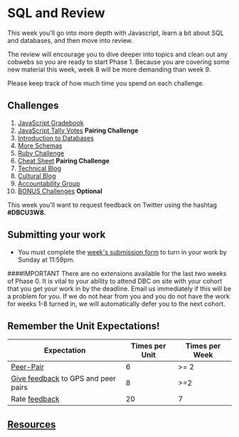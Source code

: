 # SQL and Review

<!-- Week 8 will be released the Friday before week 8 starts.  -->

This week you'll go into more depth with Javascript, learn a bit about SQL and databases, and then move into review.

The review will encourage you to dive deeper into topics and clean out any cobwebs so you are ready to start Phase 1. Because you are covering some new material this week, week 8 will be more demanding than week 9.

Please keep track of how much time you spend on each challenge.

## Challenges
1. [JavaScript Gradebook](js-gradebook)
2. [JavaScript Tally Votes](js-tally-votes) **Pairing Challenge**
3. [Introduction to Databases](intro-to-databases)
4. [More Schemas](more-schemas)
5. [Ruby Challenge](ruby.md)
6. [Cheat Sheet](cheat-sheet.md) **Pairing Challenge**
7. [Technical Blog](technical-blog.md)
8. [Cultural Blog](cultural-blog.md)
9. [Accountability Group](accountability-group.md)
10. [BONUS Challenges](BONUS-challenges) **Optional**

This week you'll want to request feedback on Twitter using the hashtag **#DBCU3W8.**

## Submitting your work
- You must complete the [week's submission form](http://apply.devbootcamp.com) to turn in your work by Sunday at 11:59pm.

####IMPORTANT
There are no extensions available for the last two weeks of Phase 0. It is vital to your ability to attend DBC on site with your cohort that you get your work in by the deadline. Email us immediately if this will be a problem for you. If we do not hear from you and you do not have the work for weeks 1-8 turned in, we will automatically defer you to the next cohort.

## Remember the Unit Expectations!

Expectation | Times per Unit | Times per Week
------------|----------|---------
[Peer-Pair](https://github.com/Devbootcamp/phase-0-handbook/blob/master/peer-pairing-sessions.md) | 6 | >= 2
[Give feedback](https://socrates.devbootcamp.com/feedback/new) to GPS and peer pairs | 8 | >=2
Rate [feedback](https://socrates.devbootcamp.com/feedback) | 20 | 7

## [Resources](https://github.com/Devbootcamp/phase-0-handbook/blob/master/resources.md)
